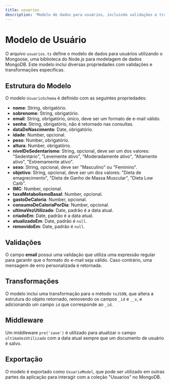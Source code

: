 ```yaml
---
title: usuarios
description: 'Modelo de dados para usuários, incluindo validações e transformações.'
---
```


# Modelo de Usuário

O arquivo `usuarios.ts` define o modelo de dados para usuários utilizando o Mongoose, uma biblioteca do Node.js para modelagem de dados MongoDB. Este modelo inclui diversas propriedades com validações e transformações específicas.

## Estrutura do Modelo

O modelo `UsuarioSchema` é definido com as seguintes propriedades:

- **nome**: String, obrigatório.
- **sobrenome**: String, obrigatório.
- **email**: String, obrigatório, único, deve ser um formato de e-mail válido.
- **senha**: String, obrigatório, não é retornado nas consultas.
- **dataDeNascimento**: Date, obrigatório.
- **idade**: Number, opcional.
- **peso**: Number, obrigatório.
- **altura**: Number, obrigatório.
- **nivelDeSedentarismo**: String, opcional, deve ser um dos valores: "Sedentário", "Levemente ativo", "Moderadamente ativo", "Altamente ativo", "Extremamente ativo".
- **sexo**: String, opcional, deve ser "Masculino" ou "Feminino".
- **objetivo**: String, opcional, deve ser um dos valores: "Dieta de emagrecimento", "Dieta de Ganho de Massa Muscular", "Dieta Low Carb".
- **IMC**: Number, opcional.
- **taxaMetabolismoBasal**: Number, opcional.
- **gastoDeCaloria**: Number, opcional.
- **consumoDeCaloriaPorDia**: Number, opcional.
- **ultimaVezUtilizado**: Date, padrão é a data atual.
- **criadoEm**: Date, padrão é a data atual.
- **atualizadoEm**: Date, padrão é `null`.
- **removidoEm**: Date, padrão é `null`.

## Validações

O campo **email** possui uma validação que utiliza uma expressão regular para garantir que o formato do e-mail seja válido. Caso contrário, uma mensagem de erro personalizada é retornada.

## Transformações

O modelo inclui uma transformação para o método `toJSON`, que altera a estrutura do objeto retornado, removendo os campos `_id` e `__v`, e adicionando um campo `id` que corresponde ao `_id`.

## Middleware

Um middleware `pre('save')` é utilizado para atualizar o campo `ultimaVezUtilizado` com a data atual sempre que um documento de usuário é salvo.

## Exportação

O modelo é exportado como `UsuarioModel`, que pode ser utilizado em outras partes da aplicação para interagir com a coleção "Usuarios" no MongoDB.